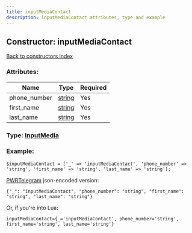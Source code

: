 ```yaml
---
title: inputMediaContact
description: inputMediaContact attributes, type and example
---
```

## Constructor: inputMediaContact  
[Back to constructors index](index.md)



### Attributes:

| Name     |    Type       | Required |
|----------|---------------|----------|
|phone\_number|[string](../types/string.md) | Yes|
|first\_name|[string](../types/string.md) | Yes|
|last\_name|[string](../types/string.md) | Yes|



### Type: [InputMedia](../types/InputMedia.md)


### Example:

```
$inputMediaContact = ['_' => 'inputMediaContact', 'phone_number' => 'string', 'first_name' => 'string', 'last_name' => 'string'];
```  

[PWRTelegram](https://pwrtelegram.xyz) json-encoded version:

```
{"_": "inputMediaContact", "phone_number": "string", "first_name": "string", "last_name": "string"}
```


Or, if you're into Lua:  


```
inputMediaContact={_='inputMediaContact', phone_number='string', first_name='string', last_name='string'}

```


